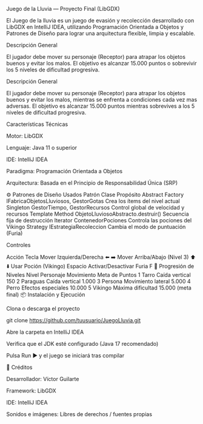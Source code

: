 Juego de la Lluvia — Proyecto Final (LibGDX)

El Juego de la lluvia es un juego de evasión y recolección desarrollado con LibGDX en IntelliJ IDEA, utilizando Programación Orientada a Objetos y Patrones de Diseño para lograr una arquitectura flexible, limpia y escalable.

Descripción General

El jugador debe mover su personaje (Receptor) para atrapar los objetos buenos y evitar los malos.
El objetivo es alcanzar 15.000 puntos o sobrevivir los 5 niveles de dificultad progresiva.

Descripción General

El jugador debe mover su personaje (Receptor) para atrapar los objetos buenos y evitar los malos, mientras se enfrenta a condiciones cada vez mas adversas.
El objetivo es alcanzar 15.000 puntos mientras sobrevives a los 5 niveles de dificultad progresiva.

Características Técnicas

Motor: LibGDX

Lenguaje: Java 11 o superior

IDE: IntelliJ IDEA

Paradigma: Programación Orientada a Objetos

Arquitectura: Basada en el Principio de Responsabilidad Única (SRP)

⚙️ Patrones de Diseño Usados
Patrón	Clase	Propósito
Abstract Factory	IFabricaObjetosLluviosos, GestorGotas	Crea los ítems del nivel actual
Singleton	GestorTiempo, GestorRecursos	Control global de velocidad y recursos
Template Method	ObjetoLluviosoAbstracto.destruir()	Secuencia fija de destrucción
Iterator	ContenedorPociones	Controla las pociones del Vikingo
Strategy	IEstrategiaRecoleccion	Cambia el modo de puntuación (Furia)

Controles

Acción	Tecla
Mover Izquierda/Derecha	⬅️ ➡️
Mover Arriba/Abajo (Nivel 3)	⬆️ ⬇️
Usar Poción (Vikingo)	Espacio
Activar/Desactivar Furia	F
🧠 Progresión de Niveles
Nivel	Personaje	Movimiento	Meta de Puntos
1	Tarro	Caída vertical	150
2	Paraguas	Caída vertical	1.000
3	Persona	Movimiento lateral	5.000
4	Perro	Efectos especiales	10.000
5	Vikingo	Máxima dificultad	15.000 (meta final)
📦 Instalación y Ejecución

Clona o descarga el proyecto

git clone https://github.com/tuusuario/JuegoLluvia.git


Abre la carpeta en IntelliJ IDEA

Verifica que el JDK esté configurado (Java 17 recomendado)

Pulsa Run ▶️ y el juego se iniciará tras compilar

🧩 Créditos

Desarrollador: Víctor Guilarte

Framework: LibGDX

IDE: IntelliJ IDEA

Sonidos e imágenes: Libres de derechos / fuentes propias

